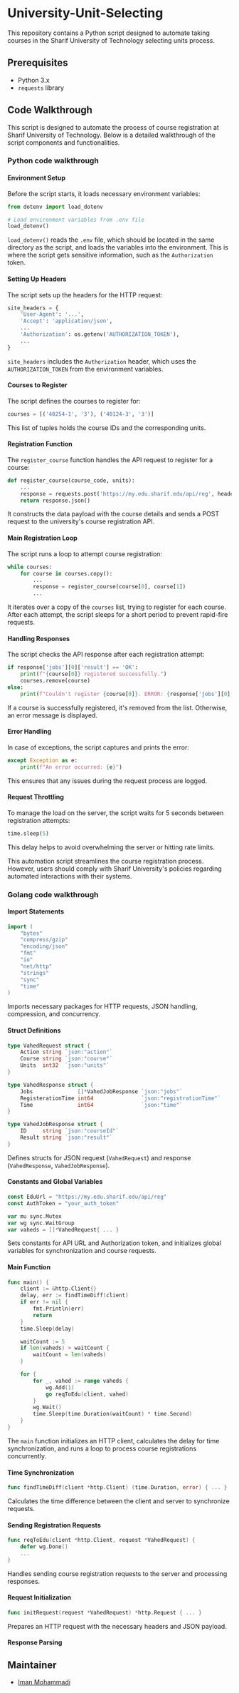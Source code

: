 # University-Unit-Selecting
This repository contains a Python script designed to automate taking courses in the Sharif University of Technology selecting units process.

## Prerequisites
- Python 3.x
- `requests` library

## Code Walkthrough

This script is designed to automate the process of course registration at Sharif University of Technology. Below is a detailed walkthrough of the script components and functionalities.

### Python code walkthrough

#### Environment Setup

Before the script starts, it loads necessary environment variables:

```python
from dotenv import load_dotenv

# Load environment variables from .env file
load_dotenv()
```

`load_dotenv()` reads the `.env` file, which should be located in the same directory as the script, and loads the variables into the environment. This is where the script gets sensitive information, such as the `Authorization` token.

#### Setting Up Headers

The script sets up the headers for the HTTP request:

```python
site_headers = {
    'User-Agent': '...',
    'Accept': 'application/json',
    ...
    'Authorization': os.getenv('AUTHORIZATION_TOKEN'),
    ...
}
```

`site_headers` includes the `Authorization` header, which uses the `AUTHORIZATION_TOKEN` from the environment variables.

#### Courses to Register

The script defines the courses to register for:

```python
courses = [('40254-1', '3'), ('40124-3', '3')]
```

This list of tuples holds the course IDs and the corresponding units.

#### Registration Function

The `register_course` function handles the API request to register for a course:

```python
def register_course(course_code, units):
    ...
    response = requests.post('https://my.edu.sharif.edu/api/reg', headers=site_headers, json=site_data)
    return response.json()
```

It constructs the data payload with the course details and sends a POST request to the university's course registration API.

#### Main Registration Loop

The script runs a loop to attempt course registration:

```python
while courses:
    for course in courses.copy():
        ...
        response = register_course(course[0], course[1])
        ...
```

It iterates over a copy of the `courses` list, trying to register for each course. After each attempt, the script sleeps for a short period to prevent rapid-fire requests.

#### Handling Responses

The script checks the API response after each registration attempt:

```python
if response['jobs'][0]['result'] == 'OK':
    print(f"{course[0]} registered successfully.")
    courses.remove(course)
else:
    print(f"Couldn't register {course[0]}. ERROR: {response['jobs'][0]['result']}")
```

If a course is successfully registered, it's removed from the list. Otherwise, an error message is displayed.

#### Error Handling

In case of exceptions, the script captures and prints the error:

```python
except Exception as e:
    print(f"An error occurred: {e}")
```

This ensures that any issues during the request process are logged.

#### Request Throttling

To manage the load on the server, the script waits for 5 seconds between registration attempts:

```python
time.sleep(5)
```

This delay helps to avoid overwhelming the server or hitting rate limits.

This automation script streamlines the course registration process. However, users should comply with Sharif University's policies regarding automated interactions with their systems.

### Golang code walkthrough

#### Import Statements

```go
import (
	"bytes"
	"compress/gzip"
	"encoding/json"
	"fmt"
	"io"
	"net/http"
	"strings"
	"sync"
	"time"
)
```

Imports necessary packages for HTTP requests, JSON handling, compression, and concurrency.

#### Struct Definitions

```go
type VahedRequest struct {
	Action string `json:"action"`
	Course string `json:"course"`
	Units  int32  `json:"units"`
}

type VahedResponse struct {
	Jobs              []*VahedJobResponse `json:"jobs"`
	RegisterationTime int64               `json:"registrationTime"`
	Time              int64               `json:"time"`
}

type VahedJobResponse struct {
	ID     string `json:"courseId"`
	Result string `json:"result"`
}
```

Defines structs for JSON request (`VahedRequest`) and response (`VahedResponse`, `VahedJobResponse`).

#### Constants and Global Variables

```go
const EduUrl = "https://my.edu.sharif.edu/api/reg"
const AuthToken = "your_auth_token"

var mu sync.Mutex
var wg sync.WaitGroup
var vaheds = []*VahedRequest{ ... }
```

Sets constants for API URL and Authorization token, and initializes global variables for synchronization and course requests.

#### Main Function

```go
func main() {
	client := &http.Client{}
	delay, err := findTimeDiff(client)
	if err != nil {
		fmt.Println(err)
		return
	}
	time.Sleep(delay)

	waitCount := 5
	if len(vaheds) > waitCount {
		waitCount = len(vaheds)
	}

	for {
		for _, vahed := range vaheds {
			wg.Add(1)
			go reqToEdu(client, vahed)
		}
		wg.Wait()
		time.Sleep(time.Duration(waitCount) * time.Second)
	}
}
```

The `main` function initializes an HTTP client, calculates the delay for time synchronization, and runs a loop to process course registrations concurrently.

#### Time Synchronization

```go
func findTimeDiff(client *http.Client) (time.Duration, error) { ... }
```

Calculates the time difference between the client and server to synchronize requests.

#### Sending Registration Requests

```go
func reqToEdu(client *http.Client, request *VahedRequest) {
	defer wg.Done()
	...
}
```

Handles sending course registration requests to the server and processing responses.

#### Request Initialization

```go
func initRequest(request *VahedRequest) *http.Request { ... }
```

Prepares an HTTP request with the necessary headers and JSON payload.

#### Response Parsing


## Maintainer
- [Iman Mohammadi](https://github.com/Imanm02)